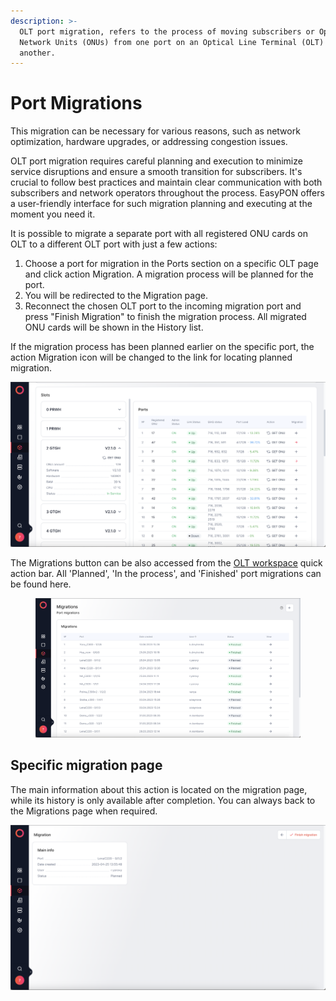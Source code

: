 ```yaml
---
description: >-
  OLT port migration, refers to the process of moving subscribers or Optical
  Network Units (ONUs) from one port on an Optical Line Terminal (OLT) to
  another.
---
```


# Port Migrations

This migration can be necessary for various reasons, such as network optimization, hardware upgrades, or addressing congestion issues.

OLT port migration requires careful planning and execution to minimize service disruptions and ensure a smooth transition for subscribers. It's crucial to follow best practices and maintain clear communication with both subscribers and network operators throughout the process. EasyPON offers a user-friendly interface for such migration planning and executing at the moment you need it.

It is possible to migrate a separate port with all registered ONU cards on OLT to a different OLT port with just a few actions:

1. Choose a port for migration in the Ports section on a specific OLT page and click action Migration. A migration process will be planned for the port.
2. You will be redirected to the Migration page.
3. Reconnect the chosen OLT port to the incoming migration port and press "Finish Migration" to finish the migration process. All migrated ONU cards will be shown in the History list.

If the migration process has been planned earlier on the specific port, the action Migration icon will be changed to the link for locating planned migration.

![Migration from OLT Ports list](<.gitbook/assets/Screenshot 2023-09-28 at 23.43.27.png>)

The Migrations button can be also accessed from the [OLT workspace](all-olt/) quick action bar. All 'Planned', 'In the process', and 'Finished' port migrations can be found here.

<figure><img src=".gitbook/assets/Screenshot 2023-09-28 at 23.40.50.png" alt=""><figcaption></figcaption></figure>

## Specific migration page

The main information about this action is located on the migration page, while its history is only available after completion. You can always back to the Migrations page when required.

![Planned migration](<.gitbook/assets/Screenshot 2023-09-28 at 23.41.07.png>)
